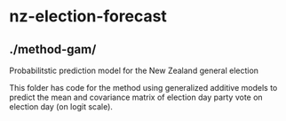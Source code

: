# nz-election-forecast
## ./method-gam/
Probabilitstic prediction model for the New Zealand general election

This folder has code for the method using generalized additive models to predict the mean and covariance matrix of election day party vote on election day (on logit scale).
